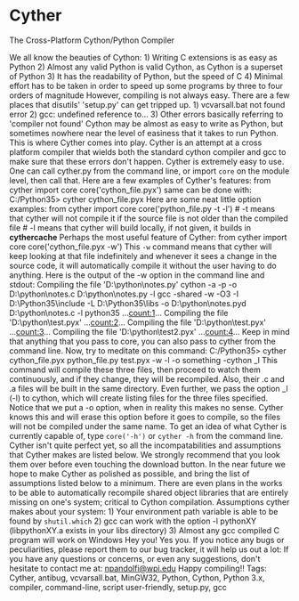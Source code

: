 # Cyther
The Cross-Platform Cython/Python Compiler

We all know the beauties of Cython:
    1) Writing C extensions is as easy as Python
    2) Almost any valid Python is valid Cython, as Cython is a superset of Python
    3) It has the readability of Python, but the speed of C
    4) Minimal effort has to be taken in order to speed up some programs by three to four orders of magnitude
However, compiling is not always easy. There are a few places that disutils' 'setup.py' can get tripped up.
    1) vcvarsall.bat not found error
    2) gcc: undefined reference to...
    3) Other errors basically referring to 'compiler not found'
Cython may be almost as easy to write as Python, but sometimes nowhere near the level of easiness that it
takes to run Python. This is where Cyther comes into play. Cyther is an attempt at a cross platform compiler
that wields both the standard cython compiler and gcc to make sure that these errors don't happen.
Cyther is extremely easy to use. One can call cyther.py from the command line, or import `core` on the
module level, then call that. Here are a few examples of Cyther's features:
        from cyther import core
        core('cython_file.pyx')
    same can be done with:
        C:/Python35> cyther cython_file.pyx
    Here are some neat little option examples:
        from cyther import core
        core('python_file.py -t -l')
        # -t means that cyther will not compile it if the source file is not older than the compiled file
        # -l means that cyther will build locally, if not given, it builds in __cythercache__
    Perhaps the most useful feature of Cyther:
        from cyther import core
        core('cython_file.pyx -w')
    This `-w` command means that cyther will keep looking at that file indefinitely and whenever it sees a change
    in the source code, it will automatically compile it without the user having to do anything. Here is the
    output of the -w option in the command line and stdout:
        Compiling the file 'D:\python\notes.py'
        cython -a -p -o D:\python\notes.c D:\python\notes.py -l
        gcc -shared -w -O3 -I D:\Python35\include -L D:\Python35\libs
            -o D:\python\notes.pyd D:\python\notes.c -l python35
        ...<count:1>...
        Compiling the file 'D:\python\test.pyx'
        ...<count:2>...
        Compiling the file 'D:\python\test.pyx'
        ...<count:3>...
        Compiling the file 'D:\python\test2.pyx'
        ...<count:4>...
    Keep in mind that anything that you pass to core, you can also pass to cyther from the command line. Now,
    try to meditate on this command:
        C:/Python35> cyther cython_file.pyx python_file.py test.pyx -w -l -o something -cython _l
    This command will compile these three files, then proceed to watch them continuously, and if they change,
    they will be recompiled. Also, their .c and .a files will be built in the same directory. Even further,
    we pass the option _l (-l) to cython, which will create listing files for the three files specified.
    Notice that we put a -o option, when in reality this makes no sense. Cyther knows this and will erase this
    option before it goes to compile, so the files will not be compiled under the same name. To get an idea
    of what Cyther is currently capable of, type `core('-h')` or `cyther -h` from the command line.
Cyther isn't quite perfect yet, so all the incompatabilities and assumptions that Cyther makes are listed
below. We strongly recommend that you look them over before even touching the download button. In the
near future we hope to make Cyther as polished as possible, and bring the list of assumptions listed below
to a minimum. There are even plans in the works to be able to automatically recompile shared object libraries
that are entirely missing on one's system; critical to Cython compilation.
Assumptions cyther makes about your system:
    1) Your environment path variable is able to be found by `shutil.which`
    2) gcc can work with the option -l pythonXY (libpythonXY.a exists in your libs directory)
    3) Almost any gcc compiled C program will work on Windows
Hey you! Yes you. If you notice any bugs or peculiarities, please report them to our bug tracker, it will
help us out a lot:
    <LINK FOR BUG TRACKING>
If you have any questions or concerns, or even any suggestions, don't hesitate to contact me at:
    npandolfi@wpi.edu
Happy compiling!!
Tags: Cyther, antibug, vcvarsall.bat, MinGW32, Python, Cython, Python 3.x, compiler, command-line, script
user-friendly, setup.py, gcc

